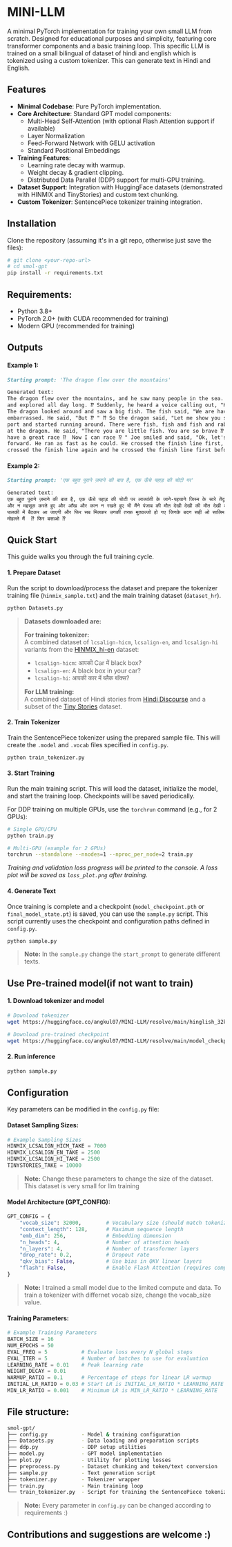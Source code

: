 # MINI-LLM

A minimal PyTorch implementation for training your own small LLM from scratch. Designed for educational purposes and simplicity, featuring core transformer components and a basic training loop. This specific LLM is trained on a small bilingual of dataset of hindi and english which is tokenized using a custom tokenizer. This can generate text in Hindi and English.

## Features

- **Minimal Codebase**: Pure PyTorch implementation.
- **Core Architecture**: Standard GPT model components:
  - Multi-Head Self-Attention (with optional Flash Attention support if available)
  - Layer Normalization
  - Feed-Forward Network with GELU activation
  - Standard Positional Embeddings
- **Training Features**:
  - Learning rate decay with warmup.
  - Weight decay & gradient clipping.
  - Distributed Data Parallel (DDP) support for multi-GPU training.
- **Dataset Support**: Integration with HuggingFace datasets (demonstrated with HINMIX and TinyStories) and custom text chunking.
- **Custom Tokenizer**: SentencePiece tokenizer training integration.

## Installation 

Clone the repository (assuming it's in a git repo, otherwise just save the files):

```bash
# git clone <your-repo-url>
# cd smol-gpt
pip install -r requirements.txt
```

## Requirements:

- Python 3.8+
- PyTorch 2.0+ (with CUDA recommended for training)
- Modern GPU (recommended for training)

## Outputs
#### Example 1:
```markdown
Starting prompt: 'The dragon flew over the mountains'

Generated text:
The dragon flew over the mountains, and he saw many people in the sea. He was so excited ⁇  He played in the ocean 
and explored all day long. ⁇ Suddenly, he heard a voice calling out, "Hey ⁇  Joe ⁇  What are you doing here?" ⁇ 
The dragon looked around and saw a big fish. The fish said, "We are having a race to catch fish ⁇ " ⁇ Joe was 
embarrassed. He said, "But ⁇ " ⁇ So the dragon said, "Let me show you something ⁇ " So Joe quickly ran to the
port and started running around. There were fish, fish and fish and rabbits. Joe stopped rushing and looked 
at the dragon. He said, "There you are little fish. You are so brave ⁇ " ⁇ The dragon smiled and said, "I 
have a great race ⁇  Now I can race ⁇ " Joe smiled and said, "Ok, let's race ⁇ " ⁇ Joe was excited and he ran 
forward. He ran as fast as he could. He crossed the finish line first, and he was laughing. After a while, he 
crossed the finish line again and he crossed the finish line first before it was time to go home.
```

#### Example 2:
```markdown
Starting prompt: 'एक बहुत पुराने ज़माने की बात है, एक ऊँचे पहाड़ की चोटी पर'

Generated text:
एक बहुत पुराने ज़माने की बात है, एक ऊँचे पहाड़ की चोटी पर लाजवंती के जाने-पहचाने जिस्म के सारे तेंदूला मुंह में उसका बेबाक निडर भोला भाला दिल मुर्दा 
और न महसूस करते हुए और आँख और कान न रखते हुए भी मैंने पंजाब की मौत देखी देखी की मौत देखी कर दिया-' नहीं तो पंडिताइन चाची जैसी नई अम्मा 
पालकी में बैठकर आ जाएगी और फिर सब मिलकर उनकी तरफ़ मुतवज्जो हो गए जिनके बदन सही ओ सालिम थे, लेकिन दिल ज़ख़्मी ⁇  गली, मोहल्ले मोहल्ले 
मोहल्ले मैं  ⁇ फिर बसाओ ⁇ 
```

## Quick Start

This guide walks you through the full training cycle.


#### 1. Prepare Dataset

Run the script to download/process the dataset and prepare the tokenizer training file (`hinmix_sample.txt`) and the main training dataset (`dataset_hr`).

```bash
python Datasets.py
```

> **Datasets downloaded are:**
> 
> **For training tokenizer:**  
> A combined dataset of `lcsalign-hicm`, `lcsalign-en`, and `lcsalign-hi` variants from the [HINMIX_hi-en](https://huggingface.co/datasets/kartikagg98/HINMIX_hi-en) dataset:  
> - `lcsalign-hicm`: आपकी Car में black box?  
> - `lcsalign-en`: A black box in your car?  
> - `lcsalign-hi`: आपकी कार में ब्लैक बॉक्स?
> 
> **For LLM training:**  
> A combined dataset of Hindi stories from [Hindi Discourse](https://huggingface.co/datasets/midas/hindi_discourse) and a subset of the [Tiny Stories](https://huggingface.co/roneneldan/TinyStories-1M) dataset.


#### 2. Train Tokenizer

Train the SentencePiece tokenizer using the prepared sample file. This will create the `.model` and `.vocab` files specified in `config.py`.

```bash
python train_tokenizer.py
```


#### 3. Start Training

Run the main training script. This will load the dataset, initialize the model, and start the training loop. Checkpoints will be saved periodically.

For DDP training on multiple GPUs, use the `torchrun` command (e.g., for 2 GPUs):

```bash
# Single GPU/CPU
python train.py

# Multi-GPU (example for 2 GPUs)
torchrun --standalone --nnodes=1 --nproc_per_node=2 train.py
```

*Training and validation loss progress will be printed to the console. A loss plot will be saved as `loss_plot.png` after training.*


#### 4. Generate Text

Once training is complete and a checkpoint (`model_checkpoint.pth` or `final_model_state.pt`) is saved, you can use the `sample.py` script. This script currently uses the checkpoint and configuration paths defined in `config.py`.

```bash
python sample.py
```

> **Note:** In the `sample.py` change the `start_prompt` to generate different texts.

## Use Pre-trained model(if not want to train)
#### 1. Download tokenizer and model
```bash
# Download tokenizer
wget https://huggingface.co/angkul07/MINI-LLM/resolve/main/hinglish_32k.model -P data/

# Download pre-trained checkpoint
wget https://huggingface.co/angkul07/MINI-LLM/resolve/main/model_checkpoint.pth -P model/
```

#### 2. Run inference
```bash
python sample.py
```

## Configuration
Key parameters can be modified in the `config.py` file:

#### Dataset Sampling Sizes:
```python
# Example Sampling Sizes
HINMIX_LCSALIGN_HICM_TAKE = 7000
HINMIX_LCSALIGN_EN_TAKE = 2500
HINMIX_LCSALIGN_HI_TAKE = 2500
TINYSTORIES_TAKE = 10000
```
>**Note:** Change these parameters to change the size of the dataset. This dataset is very small for llm training

#### Model Architecture (GPT_CONFIG):
```python
GPT_CONFIG = {
    "vocab_size": 32000,        # Vocabulary size (should match tokenizer)
    "context_length": 128,      # Maximum sequence length
    "emb_dim": 256,             # Embedding dimension
    "n_heads": 4,               # Number of attention heads
    "n_layers": 4,              # Number of transformer layers
    "drop_rate": 0.2,           # Dropout rate
    "qkv_bias": False,          # Use bias in QKV linear layers
    "flash": False,             # Enable Flash Attention (requires compatible hardware/PyTorch)
}
```
>**Note:** I trained a small model due to the limited compute and data. To train a tokenizer with differnet vocab size, change the vocab_size value.

#### Training Parameters:
```python
# Example Training Parameters
BATCH_SIZE = 16
NUM_EPOCHS = 50
EVAL_FREQ = 5           # Evaluate loss every N global steps
EVAL_ITER = 5           # Number of batches to use for evaluation
LEARNING_RATE = 0.01    # Peak learning rate
WEIGHT_DECAY = 0.01
WARMUP_RATIO = 0.1      # Percentage of steps for linear LR warmup
INITIAL_LR_RATIO = 0.03 # Start LR is INITIAL_LR_RATIO * LEARNING_RATE
MIN_LR_RATIO = 0.001    # Minimum LR is MIN_LR_RATIO * LEARNING_RATE
```

## File structure:
```bash
smol-gpt/
├── config.py           - Model & training configuration
├── Datasets.py         - Data loading and preparation scripts
├── ddp.py              - DDP setup utilities
├── model.py            - GPT model implementation
├── plot.py             - Utility for plotting losses
├── preprocess.py       - Dataset chunking and token/text conversion
├── sample.py           - Text generation script
├── tokenizer.py        - Tokenizer wrapper
├── train.py            - Main training loop
└── train_tokenizer.py  - Script for training the SentencePiece tokenizer
```

> **Note:** Every parameter in `config.py` can be changed according to requirements :)

## Contributions and suggestions are welcome :)